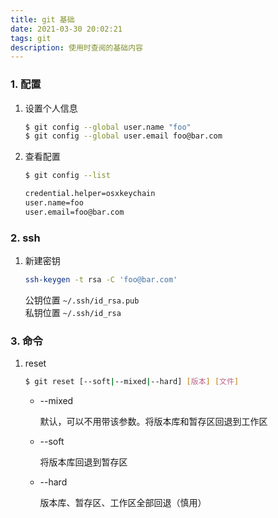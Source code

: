 ```yaml
---
title: git 基础
date: 2021-03-30 20:02:21
tags: git
description: 使用时查阅的基础内容
---
```


### 1. 配置

1. 设置个人信息

    ``` bash
    $ git config --global user.name "foo"
    $ git config --global user.email foo@bar.com
    ```

1. 查看配置

    ``` bash
    $ git config --list
    
    credential.helper=osxkeychain
    user.name=foo
    user.email=foo@bar.com
    ```

### 2. ssh

1. 新建密钥

    ``` bash
    ssh-keygen -t rsa -C 'foo@bar.com'
    ```

    公钥位置 `~/.ssh/id_rsa.pub`  
    私钥位置 `~/.ssh/id_rsa`  

### 3. 命令

1. reset

    ``` bash
    $ git reset [--soft|--mixed|--hard] [版本] [文件]
    ```

    - --mixed

        默认，可以不用带该参数。将版本库和暂存区回退到工作区

    - --soft

        将版本库回退到暂存区

    - --hard

        版本库、暂存区、工作区全部回退（慎用）
